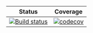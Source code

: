 | Status | Coverage |
| :----: | :----: |
| [![Build status](https://ci.appveyor.com/api/projects/status/x73aqhqgydrhfmvr/branch/main?svg=true)](https://ci.appveyor.com/project/Neutrino155/polaronpathintegrals-jl/branch/main) | [![codecov](https://codecov.io/gh/Neutrino155/PolaronPathIntegrals.jl/branch/master/graph/badge.svg?token=MKKEO32WH0)](https://codecov.io/gh/Neutrino155/PolaronPathIntegrals.jl) |
